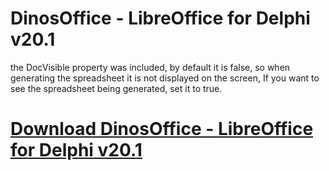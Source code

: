 # DinosOffice - LibreOffice for Delphi v20.1

the DocVisible property was included, by default it is false, so when generating the spreadsheet it is not displayed on the screen, If you want to see the spreadsheet being generated, set it to true.

# [Download DinosOffice - LibreOffice for Delphi v20.1](https://developer.team/delphi/35421-dinosoffice-libreoffice-for-delphi-v201.html)
